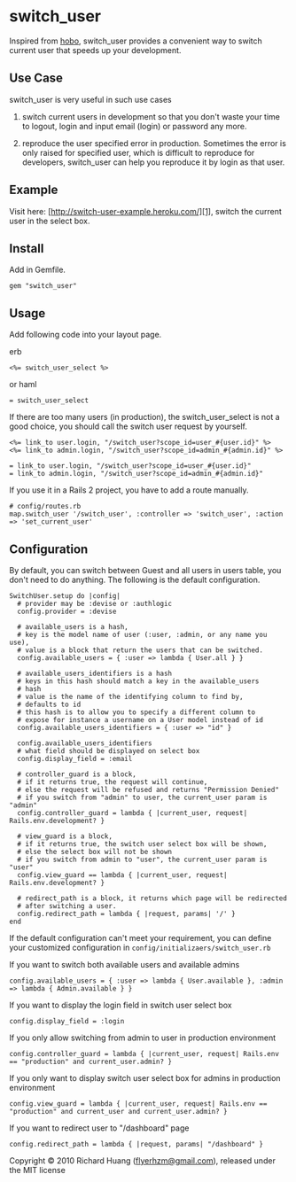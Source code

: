 switch_user
===========

Inspired from [hobo][0], switch_user provides a convenient way to switch current user that speeds up your development.

Use Case
--------

switch_user is very useful in such use cases

1. switch current users in development so that you don't waste your time to logout, login and input email (login) or password any more.

2. reproduce the user specified error in production. Sometimes the error is only raised for specified user, which is difficult to reproduce for developers, switch_user can help you reproduce it by login as that user.

Example
-------

Visit here: [http://switch-user-example.heroku.com/][1], switch the current user in the select box.

Install
-------

Add in Gemfile.

    gem "switch_user"

Usage
-----

Add following code into your layout page.

erb

    <%= switch_user_select %>

or haml

    = switch_user_select
    
If there are too many users (in production), the switch_user_select is not a good choice, you should call the switch user request by yourself.

    <%= link_to user.login, "/switch_user?scope_id=user_#{user.id}" %>
    <%= link_to admin.login, "/switch_user?scope_id=admin_#{admin.id}" %>
    
    = link_to user.login, "/switch_user?scope_id=user_#{user.id}"
    = link_to admin.login, "/switch_user?scope_id=admin_#{admin.id}"

If you use it in a Rails 2 project, you have to add a route manually.

    # config/routes.rb
    map.switch_user '/switch_user', :controller => 'switch_user', :action => 'set_current_user'

Configuration
-------------

By default, you can switch between Guest and all users in users table, you don't need to do anything. The following is the default configuration.

    SwitchUser.setup do |config|
      # provider may be :devise or :authlogic
      config.provider = :devise

      # available_users is a hash, 
      # key is the model name of user (:user, :admin, or any name you use), 
      # value is a block that return the users that can be switched.
      config.available_users = { :user => lambda { User.all } }

      # available_users_identifiers is a hash
      # keys in this hash should match a key in the available_users
      # hash
      # value is the name of the identifying column to find by,
      # defaults to id
      # this hash is to allow you to specify a different column to
      # expose for instance a username on a User model instead of id
      config.available_users_identifiers = { :user => "id" }

      config.available_users_identifiers
      # what field should be displayed on select box
      config.display_field = :email

      # controller_guard is a block, 
      # if it returns true, the request will continue, 
      # else the request will be refused and returns "Permission Denied"
      # if you switch from "admin" to user, the current_user param is "admin"
      config.controller_guard = lambda { |current_user, request| Rails.env.development? }

      # view_guard is a block, 
      # if it returns true, the switch user select box will be shown, 
      # else the select box will not be shown
      # if you switch from admin to "user", the current_user param is "user"
      config.view_guard == lambda { |current_user, request| Rails.env.development? }

      # redirect_path is a block, it returns which page will be redirected 
      # after switching a user.
      config.redirect_path = lambda { |request, params| '/' }
    end

If the default configuration can't meet your requirement, you can define your customized configuration in <code>config/initializaers/switch_user.rb</code>

If you want to switch both available users and available admins

    config.available_users = { :user => lambda { User.available }, :admin => lambda { Admin.available } }
    
If you want to display the login field in switch user select box

    config.display_field = :login
    
If you only allow switching from admin to user in production environment

    config.controller_guard = lambda { |current_user, request| Rails.env == "production" and current_user.admin? }
    
If you only want to display switch user select box for admins in production environment

    config.view_guard = lambda { |current_user, request| Rails.env == "production" and current_user and current_user.admin? }
    
If you want to redirect user to "/dashboard" page

    config.redirect_path = lambda { |request, params| "/dashboard" }
    

Copyright © 2010 Richard Huang (flyerhzm@gmail.com), released under the MIT license

[0]: https://github.com/tablatom/hobo
[1]: http://switch-user-example.heroku.com/

